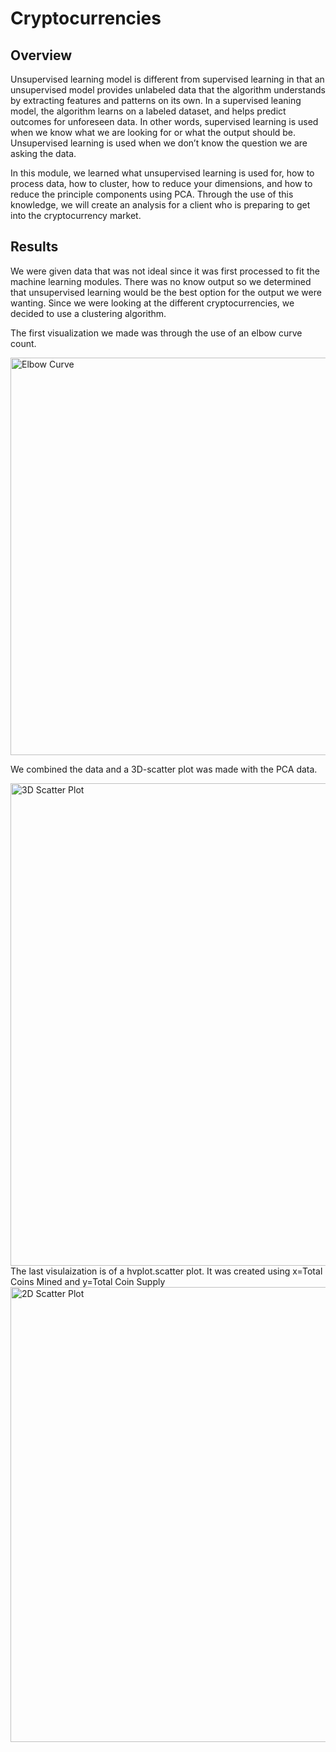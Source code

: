 # Cryptocurrencies

## Overview

Unsupervised learning model is different from supervised learning in that an unsupervised model provides unlabeled data that the algorithm understands by extracting features and patterns on its own. In a supervised leaning model, the algorithm learns on a labeled dataset, and helps predict outcomes for unforeseen data. In other words, supervised learning is used when we know what we are looking for or what the output should be. Unsupervised learning is used when we don’t know the question we are asking the data.

In this module, we learned what unsupervised learning is used for, how to process data, how to cluster, how to reduce your dimensions, and how to reduce the principle components using PCA. Through the use of this knowledge, we will create an analysis for a client who is preparing to get into the cryptocurrency market.

## Results

We were given data that was not ideal since it was first processed to fit the machine learning modules. There was no know output so we determined that unsupervised learning would be the best option for the output we were wanting. Since we were looking at the different cryptocurrencies, we decided to use a clustering algorithm.

The first visualization we made was through the use of an elbow curve count.

<img width="636" alt="Elbow Curve" src="https://user-images.githubusercontent.com/94575416/160514844-7d8befaf-fd31-4432-92ac-4c1db0e68db6.png">

We combined the data and a 3D-scatter plot was made with the PCA data.

<img width="772" alt="3D Scatter Plot" src="https://user-images.githubusercontent.com/94575416/160515133-57a3680e-75d5-45e0-94ec-6892bbfc8492.png">
The last visulaization is of a hvplot.scatter plot. It was created using x=Total Coins Mined and y=Total Coin Supply

<img width="728" alt="2D Scatter Plot" src="https://user-images.githubusercontent.com/94575416/160515082-01fc37f3-14f2-4976-8e5d-026accd40a04.png">
